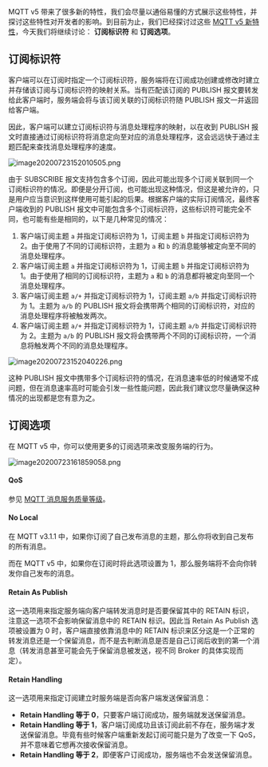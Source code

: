 MQTT v5 带来了很多新的特性，我们会尽量以通俗易懂的方式展示这些特性，并探讨这些特性对开发者的影响。到目前为止，我们已经探讨过这些 [MQTT v5 新特性](https://www.emqx.com/zh/mqtt/mqtt5)，今天我们将继续讨论： **订阅标识符** 和 **订阅选项**。


## 订阅标识符

客户端可以在订阅时指定一个订阅标识符，服务端将在订阅成功创建或修改时建立并存储该订阅与订阅标识符的映射关系。当有匹配该订阅的 PUBLISH 报文要转发给此客户端时，服务端会将与该订阅关联的订阅标识符随 PUBLISH 报文一并返回给客户端。

因此，客户端可以建立订阅标识符与消息处理程序的映射，以在收到 PUBLISH 报文时直接通过订阅标识符将消息定向至对应的消息处理程序，这会远远快于通过主题匹配来查找消息处理程序的速度。

![image20200723152010505.png](https://static.emqx.net/images/6690eae3f5a79e9f19da8bf64c2466eb.png)

由于 SUBSCRIBE 报文支持包含多个订阅，因此可能出现多个订阅关联到同一个订阅标识符的情况。即便是分开订阅，也可能出现这种情况，但这是被允许的，只是用户应当意识到这样使用可能引起的后果。根据客户端的实际订阅情况，最终客户端收到的 PUBLISH 报文中可能包含多个订阅标识符，这些标识符可能完全不同，也可能有些是相同的，以下是几种常见的情况：

1. 客户端订阅主题 `a` 并指定订阅标识符为 1，订阅主题 `b` 并指定订阅标识符为 2。由于使用了不同的订阅标识符，主题为 `a` 和 `b` 的消息能够被定向至不同的消息处理程序。
2. 客户端订阅主题 `a` 并指定订阅标识符为 1，订阅主题 `b` 并指定订阅标识符为 1。由于使用了相同的订阅标识符，主题为 `a` 和 `b` 的消息都将被定向至同一个消息处理程序。
3. 客户端订阅主题 `a/+` 并指定订阅标识符为 1，订阅主题 `a/b` 并指定订阅标识符为 1。主题为 `a/b` 的 PUBLISH 报文将会携带两个相同的订阅标识符，对应的消息处理程序将被触发两次。
4. 客户端订阅主题 `a/+` 并指定订阅标识符为 1，订阅主题 `a/b` 并指定订阅标识符为 2。主题为 `a/b` 的 PUBLISH 报文将会携带两个不同的订阅标识符，一个消息将触发两个不同的消息处理程序。

![image20200723152040226.png](https://static.emqx.net/images/1835b90edea8dfd41acbcc3d186ca736.png)

这种 PUBLISH 报文中携带多个订阅标识符的情况，在消息速率低的时候通常不成问题，但在消息速率高时可能会引发一些性能问题，因此我们建议您尽量确保这种情况的出现都是您有意为之。

## 订阅选项

在 MQTT v5 中，你可以使用更多的订阅选项来改变服务端的行为。

![image20200723161859058.png](https://static.emqx.net/images/388006885ad0edbc4705b9a23e94295a.png)

#### QoS

参见 [MQTT 消息服务质量等级](https://www.emqx.com/zh/blog/introduction-to-mqtt-qos)。

#### No Local

在 MQTT v3.1.1 中，如果你订阅了自己发布消息的主题，那么你将收到自己发布的所有消息。

而在 MQTT v5 中，如果你在订阅时将此选项设置为 1，那么服务端将不会向你转发你自己发布的消息。


#### Retain As Publish

这一选项用来指定服务端向客户端转发消息时是否要保留其中的 RETAIN 标识，注意这一选项不会影响保留消息中的 RETAIN 标识。因此当 Retain As Publish 选项被设置为 0 时，客户端直接依靠消息中的 RETAIN 标识来区分这是一个正常的转发消息还是一个保留消息，而不是去判断消息是否是自己订阅后收到的第一个消息（转发消息甚至可能会先于保留消息被发送，视不同 Broker 的具体实现而定）。


#### Retain Handling

这一选项用来指定订阅建立时服务端是否向客户端发送保留消息：

- **Retain Handling 等于 0**，只要客户端订阅成功，服务端就发送保留消息。
- **Retain Handling 等于 1**，客户端订阅成功且该订阅此前不存在，服务端才发送保留消息。毕竟有些时候客户端重新发起订阅可能只是为了改变一下 QoS，并不意味着它想再次接收保留消息。
- **Retain Handling 等于 2**，即便客户订阅成功，服务端也不会发送保留消息。
